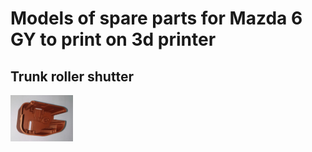 # Models of spare parts for Mazda 6 GY to print on 3d printer

## Trunk roller shutter

<a href="trunk_roller_side_cover"><img alt="Trunk roller shutter" src="trunk_roller_side_cover/docs/img/trunk_roller_shutter.jpg" width="100px"/></a>
